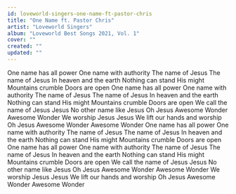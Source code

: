 ```yaml
---
id: loveworld-singers-one-name-ft-pastor-chris
title: "One Name ft. Pastor Chris"
artist: "Loveworld Singers"
album: "Loveworld Best Songs 2021, Vol. 1"
cover: ""
created: ""
updated: ""
---
```


One name has all power
One name with authority
The name of Jesus
The name of Jesus
In heaven and the earth
Nothing can stand His might
Mountains crumble
Doors are open
One name has all power
One name with authority
The name of Jesus
The name of Jesus
In heaven and the earth
Nothing can stand His might
Mountains crumble
Doors are open
We call the name of Jesus
Jesus
No other name like Jesus
Oh Jesus
Awesome Wonder
Awesome Wonder
We worship Jesus
Jesus
We lift our hands and worship
Oh Jesus
Awesome Wonder
Awesome Wonder
One name has all power
One name with authority
The name of Jesus
The name of Jesus
In heaven and the earth
Nothing can stand His might
Mountains crumble
Doors are open
One name has all power
One name with authority
The name of Jesus
The name of Jesus
In heaven and the earth
Nothing can stand His might
Mountains crumble
Doors are open
We call the name of Jesus
Jesus
No other name like Jesus
Oh Jesus
Awesome Wonder
Awesome Wonder
We worship Jesus
Jesus
We lift our hands and worship
Oh Jesus
Awesome Wonder
Awesome Wonder